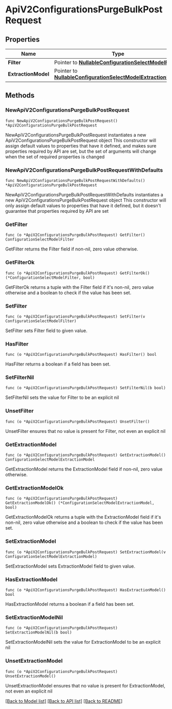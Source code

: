 # ApiV2ConfigurationsPurgeBulkPostRequest

## Properties

Name | Type | Description | Notes
------------ | ------------- | ------------- | -------------
**Filter** | Pointer to [**NullableConfigurationSelectModelFilter**](ConfigurationSelectModelFilter.md) |  | [optional] 
**ExtractionModel** | Pointer to [**NullableConfigurationSelectModelExtractionModel**](ConfigurationSelectModelExtractionModel.md) |  | [optional] 

## Methods

### NewApiV2ConfigurationsPurgeBulkPostRequest

`func NewApiV2ConfigurationsPurgeBulkPostRequest() *ApiV2ConfigurationsPurgeBulkPostRequest`

NewApiV2ConfigurationsPurgeBulkPostRequest instantiates a new ApiV2ConfigurationsPurgeBulkPostRequest object
This constructor will assign default values to properties that have it defined,
and makes sure properties required by API are set, but the set of arguments
will change when the set of required properties is changed

### NewApiV2ConfigurationsPurgeBulkPostRequestWithDefaults

`func NewApiV2ConfigurationsPurgeBulkPostRequestWithDefaults() *ApiV2ConfigurationsPurgeBulkPostRequest`

NewApiV2ConfigurationsPurgeBulkPostRequestWithDefaults instantiates a new ApiV2ConfigurationsPurgeBulkPostRequest object
This constructor will only assign default values to properties that have it defined,
but it doesn't guarantee that properties required by API are set

### GetFilter

`func (o *ApiV2ConfigurationsPurgeBulkPostRequest) GetFilter() ConfigurationSelectModelFilter`

GetFilter returns the Filter field if non-nil, zero value otherwise.

### GetFilterOk

`func (o *ApiV2ConfigurationsPurgeBulkPostRequest) GetFilterOk() (*ConfigurationSelectModelFilter, bool)`

GetFilterOk returns a tuple with the Filter field if it's non-nil, zero value otherwise
and a boolean to check if the value has been set.

### SetFilter

`func (o *ApiV2ConfigurationsPurgeBulkPostRequest) SetFilter(v ConfigurationSelectModelFilter)`

SetFilter sets Filter field to given value.

### HasFilter

`func (o *ApiV2ConfigurationsPurgeBulkPostRequest) HasFilter() bool`

HasFilter returns a boolean if a field has been set.

### SetFilterNil

`func (o *ApiV2ConfigurationsPurgeBulkPostRequest) SetFilterNil(b bool)`

 SetFilterNil sets the value for Filter to be an explicit nil

### UnsetFilter
`func (o *ApiV2ConfigurationsPurgeBulkPostRequest) UnsetFilter()`

UnsetFilter ensures that no value is present for Filter, not even an explicit nil
### GetExtractionModel

`func (o *ApiV2ConfigurationsPurgeBulkPostRequest) GetExtractionModel() ConfigurationSelectModelExtractionModel`

GetExtractionModel returns the ExtractionModel field if non-nil, zero value otherwise.

### GetExtractionModelOk

`func (o *ApiV2ConfigurationsPurgeBulkPostRequest) GetExtractionModelOk() (*ConfigurationSelectModelExtractionModel, bool)`

GetExtractionModelOk returns a tuple with the ExtractionModel field if it's non-nil, zero value otherwise
and a boolean to check if the value has been set.

### SetExtractionModel

`func (o *ApiV2ConfigurationsPurgeBulkPostRequest) SetExtractionModel(v ConfigurationSelectModelExtractionModel)`

SetExtractionModel sets ExtractionModel field to given value.

### HasExtractionModel

`func (o *ApiV2ConfigurationsPurgeBulkPostRequest) HasExtractionModel() bool`

HasExtractionModel returns a boolean if a field has been set.

### SetExtractionModelNil

`func (o *ApiV2ConfigurationsPurgeBulkPostRequest) SetExtractionModelNil(b bool)`

 SetExtractionModelNil sets the value for ExtractionModel to be an explicit nil

### UnsetExtractionModel
`func (o *ApiV2ConfigurationsPurgeBulkPostRequest) UnsetExtractionModel()`

UnsetExtractionModel ensures that no value is present for ExtractionModel, not even an explicit nil

[[Back to Model list]](../README.md#documentation-for-models) [[Back to API list]](../README.md#documentation-for-api-endpoints) [[Back to README]](../README.md)


